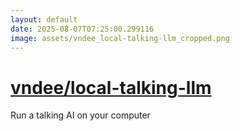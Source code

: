 ```yaml
---
layout: default
date: 2025-08-07T07:25:00.299116
image: assets/vndee_local-talking-llm_cropped.png
---
```


# [vndee/local-talking-llm](https://github.com/vndee/local-talking-llm)

Run a talking AI on your computer
